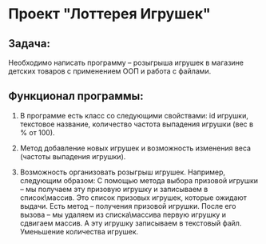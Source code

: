 # Проект "Лоттерея Игрушек"

## Задача:

Необходимо написать программу – розыгрыша игрушек в магазине детских товаров с применением ООП и работа с файлами.

## Функционал программы:

1. В программе есть класс со следующими свойствами:
id игрушки,
текстовое название,
количество
частота выпадения игрушки (вес в % от 100).
 
2. Метод добавление новых игрушек и возможность изменения веса (частоты выпадения игрушки).

3. Возможность организовать розыгрыш игрушек.
Например, следующим образом:
С помощью метода выбора призовой игрушки – мы получаем эту призовую игрушку и записываем в список\массив.
Это список призовых игрушек, которые ожидают выдачи.
Есть метод – получения призовой игрушки.
После его вызова – мы удаляем из списка\массива первую игрушку и сдвигаем массив. А эту игрушку записываем в текстовый файл.
Уменьшение количества игрушек.
